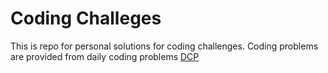 # Coding Challeges

This is repo for personal solutions for coding challenges. Coding problems are provided from daily coding problems
[DCP](https://www.dailycodingproblem.com/)
